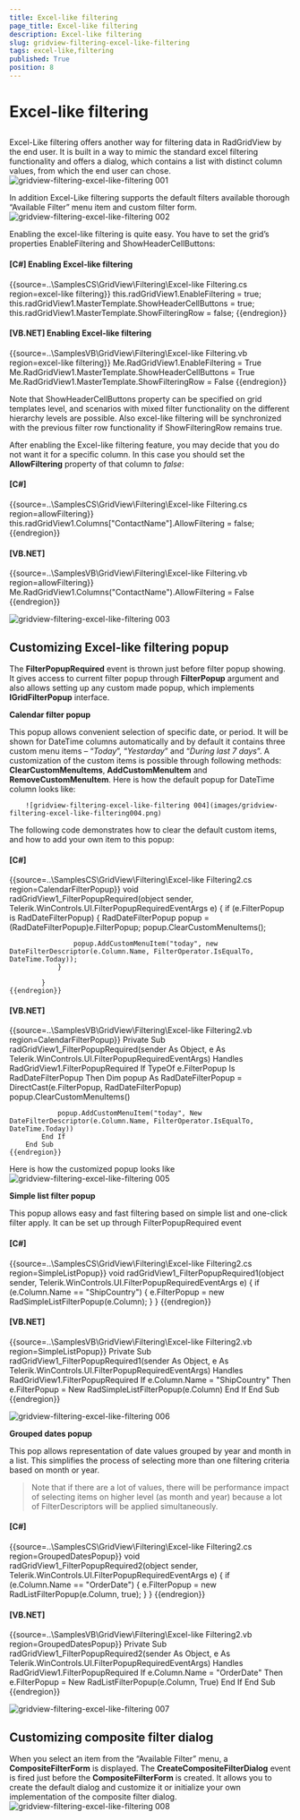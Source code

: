 ```yaml
---
title: Excel-like filtering
page_title: Excel-like filtering
description: Excel-like filtering
slug: gridview-filtering-excel-like-filtering
tags: excel-like,filtering
published: True
position: 8
---
```


# Excel-like filtering



## 

Excel-Like filtering offers another way for filtering data in RadGridView by the end user. It is built in a way to mimic the
          standard excel filtering functionality and offers a dialog, which contains a list with distinct column values, from which the
          end user can chose.
        ![gridview-filtering-excel-like-filtering 001](images/gridview-filtering-excel-like-filtering001.jpg)

In addition Excel-Like filtering supports the default filters available thorough “Available Filter” menu item and custom filter form.![gridview-filtering-excel-like-filtering 002](images/gridview-filtering-excel-like-filtering002.jpg)

Enabling the excel-like filtering is quite easy. You have to set the grid’s properties EnableFiltering and ShowHeaderCellButtons:

#### __[C#] Enabling Excel-like filtering__

{{source=..\SamplesCS\GridView\Filtering\Excel-like Filtering.cs region=excel-like filtering}}
	            this.radGridView1.EnableFiltering = true;
	            this.radGridView1.MasterTemplate.ShowHeaderCellButtons = true;
	            this.radGridView1.MasterTemplate.ShowFilteringRow = false;
	{{endregion}}



#### __[VB.NET] Enabling Excel-like filtering__

{{source=..\SamplesVB\GridView\Filtering\Excel-like Filtering.vb region=excel-like filtering}}
	        Me.RadGridView1.EnableFiltering = True
	        Me.RadGridView1.MasterTemplate.ShowHeaderCellButtons = True
	        Me.RadGridView1.MasterTemplate.ShowFilteringRow = False
	{{endregion}}



Note that ShowHeaderCellButtons property can be specified on grid templates level, and scenarios with mixed filter functionality on the
          different hierarchy levels are possible. Also excel-like filtering will be synchronized with the previous filter row functionality if
          ShowFilteringRow remains true.
        

After enabling the Excel-like filtering feature, you may decide that you do not
          want it for a specific column. In this case you should set the
          __AllowFiltering__ property
          of that column to *false*:
        

#### __[C#]__

{{source=..\SamplesCS\GridView\Filtering\Excel-like Filtering.cs region=allowFiltering}}
	            this.radGridView1.Columns["ContactName"].AllowFiltering = false;
	{{endregion}}



#### __[VB.NET]__

{{source=..\SamplesVB\GridView\Filtering\Excel-like Filtering.vb region=allowFiltering}}
	        Me.RadGridView1.Columns("ContactName").AllowFiltering = False
	{{endregion}}

![gridview-filtering-excel-like-filtering 003](images/gridview-filtering-excel-like-filtering003.png)

## Customizing Excel-like filtering popup

The __FilterPopupRequired__ event is thrown just before filter popup showing.
          It gives access to current filter popup through __FilterPopup__ argument and
          also allows setting up any custom made popup, which implements __IGridFilterPopup__ interface.
        

__Calendar filter popup__

This popup allows convenient selection of specific date, or period. It will be shown for DateTime columns automatically
          and by default it contains three custom menu items – “*Today*”, “*Yestarday*” and
          “*During last 7 days*”. A customization of the custom items is possible through following methods:
          __ClearCustomMenuItems__, __AddCustomMenuItem__ and __RemoveCustomMenuItem__.
          Here is how the default popup for DateTime column looks like:

        ![gridview-filtering-excel-like-filtering 004](images/gridview-filtering-excel-like-filtering004.png)

The following code demonstrates how to clear the default custom items, and how to add your own item to this popup:

#### __[C#]__

{{source=..\SamplesCS\GridView\Filtering\Excel-like Filtering2.cs region=CalendarFilterPopup}}
	        void radGridView1_FilterPopupRequired(object sender, Telerik.WinControls.UI.FilterPopupRequiredEventArgs e)
	        {
	            if (e.FilterPopup is RadDateFilterPopup)
	            {
	                RadDateFilterPopup popup = (RadDateFilterPopup)e.FilterPopup;
	                popup.ClearCustomMenuItems();
	
	                popup.AddCustomMenuItem("today", new DateFilterDescriptor(e.Column.Name, FilterOperator.IsEqualTo, DateTime.Today));
	            }
	
	        }
	{{endregion}}



#### __[VB.NET]__

{{source=..\SamplesVB\GridView\Filtering\Excel-like Filtering2.vb region=CalendarFilterPopup}}
	    Private Sub radGridView1_FilterPopupRequired(sender As Object, e As Telerik.WinControls.UI.FilterPopupRequiredEventArgs) Handles RadGridView1.FilterPopupRequired
	        If TypeOf e.FilterPopup Is RadDateFilterPopup Then
	            Dim popup As RadDateFilterPopup = DirectCast(e.FilterPopup, RadDateFilterPopup)
	            popup.ClearCustomMenuItems()
	
	            popup.AddCustomMenuItem("today", New DateFilterDescriptor(e.Column.Name, FilterOperator.IsEqualTo, DateTime.Today))
	        End If
	    End Sub
	{{endregion}}



Here is how the customized popup looks like![gridview-filtering-excel-like-filtering 005](images/gridview-filtering-excel-like-filtering005.png)

__Simple list filter popup__

This popup allows easy and fast filtering based on simple list and one-click filter apply. It can be set up through FilterPopupRequired event

#### __[C#]__

{{source=..\SamplesCS\GridView\Filtering\Excel-like Filtering2.cs region=SimpleListPopup}}
	        void radGridView1_FilterPopupRequired1(object sender, Telerik.WinControls.UI.FilterPopupRequiredEventArgs e)
	        {
	            if (e.Column.Name == "ShipCountry")
	            {
	                e.FilterPopup = new RadSimpleListFilterPopup(e.Column);
	            }
	        }
	{{endregion}}



#### __[VB.NET]__

{{source=..\SamplesVB\GridView\Filtering\Excel-like Filtering2.vb region=SimpleListPopup}}
	    Private Sub radGridView1_FilterPopupRequired1(sender As Object, e As Telerik.WinControls.UI.FilterPopupRequiredEventArgs) Handles RadGridView1.FilterPopupRequired
	        If e.Column.Name = "ShipCountry" Then
	            e.FilterPopup = New RadSimpleListFilterPopup(e.Column)
	        End If
	    End Sub
	{{endregion}}

![gridview-filtering-excel-like-filtering 006](images/gridview-filtering-excel-like-filtering006.png)

__Grouped dates popup__

This pop allows representation of date values grouped by year and month in a list. This simplifies the process of
          selecting more than one filtering criteria based on month or year.

        

>Note that if there are a lot of values, there will be performance impact of selecting items on higher level (as month and year) because a lot of FilterDescriptors will be applied simultaneously.

#### __[C#]__

{{source=..\SamplesCS\GridView\Filtering\Excel-like Filtering2.cs region=GroupedDatesPopup}}
	        void radGridView1_FilterPopupRequired2(object sender, Telerik.WinControls.UI.FilterPopupRequiredEventArgs e)
	        {
	            if (e.Column.Name == "OrderDate")
	            {
	                e.FilterPopup = new RadListFilterPopup(e.Column, true);
	            }
	        }
	{{endregion}}



#### __[VB.NET]__

{{source=..\SamplesVB\GridView\Filtering\Excel-like Filtering2.vb region=GroupedDatesPopup}}
	    Private Sub radGridView1_FilterPopupRequired2(sender As Object, e As Telerik.WinControls.UI.FilterPopupRequiredEventArgs) Handles RadGridView1.FilterPopupRequired
	        If e.Column.Name = "OrderDate" Then
	            e.FilterPopup = New RadListFilterPopup(e.Column, True)
	        End If
	    End Sub
	{{endregion}}

![gridview-filtering-excel-like-filtering 007](images/gridview-filtering-excel-like-filtering007.png)

## Customizing composite filter dialog

When you select an item from the “Available Filter” menu, a __CompositeFilterForm__ is displayed. The __CreateCompositeFilterDialog__ event is fired
        just before the __CompositeFilterForm__ is created. It allows you to create the default dialog and customize it or initialize
        your own implementation of the composite filter dialog.
      ![gridview-filtering-excel-like-filtering 008](images/gridview-filtering-excel-like-filtering008.png)
